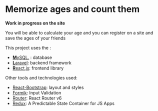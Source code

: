# Memorize ages and count them

**Work in progress on the site**

You will be able to calculate your age and you can register on a site and save the ages of your friends

This project uses the :

- [**M**ySQL.](https://www.mysql.com/) : database
- [**L**aravel](https://laravel.com/): backend framework
- [**R**eact.js](https://en.reactjs.org/): frontend library

Other tools and technologies used:

- [React-Bootstrap](https://react-bootstrap.github.io/): layout and styles
- [Formik](https://formik.org/): Input Validation
- [Router](https://reactrouter.com/): React Router v6
- [Redux](https://redux.js.org/): A Predictable State Container for JS Apps
